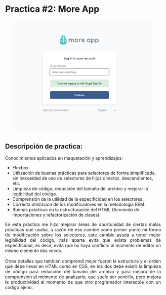 # **Practica #2: More App**
<div align="center">
    <img src="../Moreapp/assets/moreapp.png" width="450px"/>
</div>

##  **Descripción de practica:**
Conocimientos aplicados en maquetación y aprendizajes:
* Flexbox.
* Utilización de buenas prácticas para selectores de forma simplificada, sin necesidad de uso de selectores de hijos directos, descendientes, etc.
* Limpieza de código, reducción del tamaño del archivo y mejorar la legibilidad del código.
* Comprensión de la utilidad de la especificidad en los selectores.
* Correcta utilización de los modificadores en la metodología BEM.
* Buenas prácticas en la estructuración del HTML (Acomodo de importaciones y refactorización de clases).

<div style="text-align: justify;">
      En esta práctica me hizo mejorar áreas de oportunidad de ciertas malas prácticas que usaba, a razón de eso cambié como primer punto mi forma de modificación sobre los selectores, este cambio ayuda a tener mejor legibilidad del código, más aparte evita que exista problemas de especificidad, es decir, evita que no haya conflicto al momento de editar un mismo elemento dos veces. 
</div>
<br>
<div style="text-align: justify;">
    Otros detalles que también comprendí mejor fueron la estructura y el orden que debe llevar en HTML como en CSS, en los dos debe existir la limpieza de código para reducción del tamaño del archivo y para mejora de la comprensión al momento de analizarlo, que suele ser sencillo, pero mejora la productividad al momento de que otro programador interactúe con un código ajeno.
</div>

